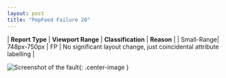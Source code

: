 ```yaml
---
layout: post
title: "PepFeed Failure 20"
---
```

| **Report Type** | **Viewport Range** | **Classification** | **Reason** |
| Small-Range| 748px-750px | FP | No significant layout change, just coincidental attribute labelling | 

![Screenshot of the fault](../../../assets/images/PepFeed/fault20/smallrangeWidth749.png){: .center-image }